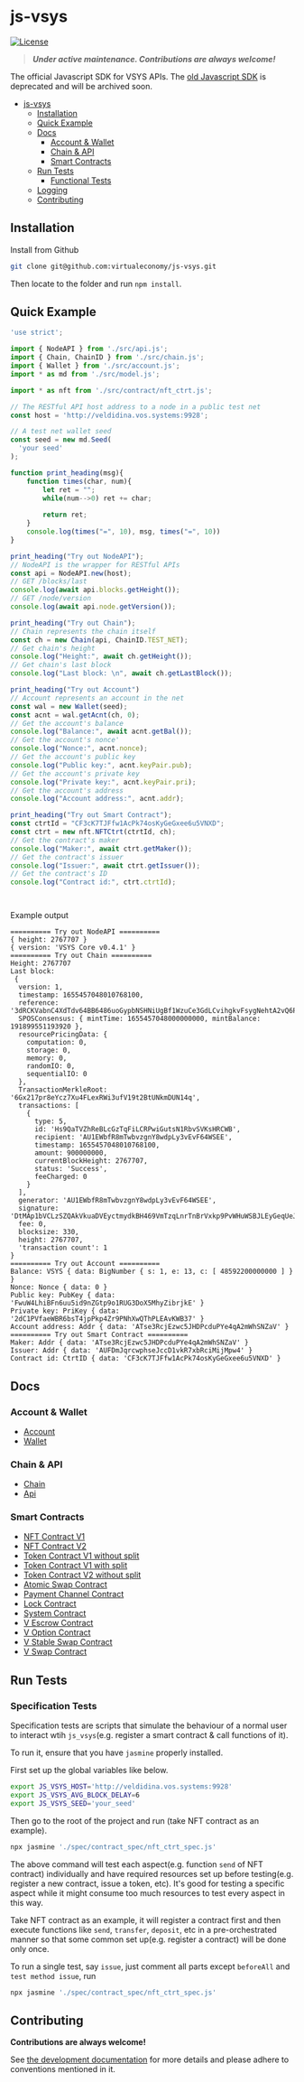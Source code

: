 # js-vsys

[![License](https://img.shields.io/badge/License-BSD_4--Clause-green.svg)](./LICENSE)

> ***Under active maintenance. Contributions are always welcome!***

The official Javascript SDK for VSYS APIs. The [old Javascript SDK](https://github.com/virtualeconomy/js-v-sdk) is deprecated and will be archived soon.

- [js-vsys](#js-vsys)
  - [Installation](#installation)
  - [Quick Example](#quick-example)
  - [Docs](#docs)
    - [Account & Wallet](#account--wallet)
    - [Chain & API](#chain--api)
    - [Smart Contracts](#smart-contracts)
  - [Run Tests](#run-tests)
    - [Functional Tests](#functional-tests)
  - [Logging](#logging)
  - [Contributing](#contributing)

## Installation

Install from Github
```bash
git clone git@github.com:virtualeconomy/js-vsys.git
```
Then locate to the folder and run `npm install`.

## Quick Example

```javascript
'use strict';

import { NodeAPI } from './src/api.js';
import { Chain, ChainID } from './src/chain.js';
import { Wallet } from './src/account.js';
import * as md from './src/model.js';

import * as nft from './src/contract/nft_ctrt.js';

// The RESTful API host address to a node in a public test net
const host = 'http://veldidina.vos.systems:9928';

// A test net wallet seed
const seed = new md.Seed(
  'your seed'
);

function print_heading(msg){
    function times(char, num){
        let ret = "";
        while(num-->0) ret += char;
        
        return ret;
    }
    console.log(times("=", 10), msg, times("=", 10))
}

print_heading("Try out NodeAPI");
// NodeAPI is the wrapper for RESTful APIs
const api = NodeAPI.new(host);
// GET /blocks/last
console.log(await api.blocks.getHeight());
// GET /node/version
console.log(await api.node.getVersion());

print_heading("Try out Chain");
// Chain represents the chain itself
const ch = new Chain(api, ChainID.TEST_NET);
// Get chain's height
console.log("Height:", await ch.getHeight());
// Get chain's last block
console.log("Last block: \n", await ch.getLastBlock());

print_heading("Try out Account")
// Account represents an account in the net
const wal = new Wallet(seed);
const acnt = wal.getAcnt(ch, 0);
// Get the account's balance
console.log("Balance:", await acnt.getBal());
// Get the account's nonce'
console.log("Nonce:", acnt.nonce);
// Get the account's public key
console.log("Public key:", acnt.keyPair.pub);
// Get the account's private key
console.log("Private key:", acnt.keyPair.pri);
// Get the account's address
console.log("Account address:", acnt.addr);

print_heading("Try out Smart Contract");
const ctrtId = "CF3cK7TJFfw1AcPk74osKyGeGxee6u5VNXD";
const ctrt = new nft.NFTCtrt(ctrtId, ch);
// Get the contract's maker
console.log("Maker:", await ctrt.getMaker());
// Get the contract's issuer
console.log("Issuer:", await ctrt.getIssuer());
// Get the contract's ID
console.log("Contract id:", ctrt.ctrtId);




```

Example output
```
========== Try out NodeAPI ==========
{ height: 2767707 }
{ version: 'VSYS Core v0.4.1' }
========== Try out Chain ==========
Height: 2767707
Last block: 
 {
  version: 1,
  timestamp: 1655457048010768100,
  reference: '3dRCKVabnC4XdTdv64BB6486uoGypbNSHNiUgBf1WzuCe3GdLCvihgkvFsygNehtA2vQ6PAUBVPcpXs3MEeoG5sC',
  SPOSConsensus: { mintTime: 1655457048000000000, mintBalance: 191899551193920 },
  resourcePricingData: {
    computation: 0,
    storage: 0,
    memory: 0,
    randomIO: 0,
    sequentialIO: 0
  },
  TransactionMerkleRoot: '6Gx217pr8eYcz7Xu4FLexRWi3ufV19t2BtUNkmDUN14q',
  transactions: [
    {
      type: 5,
      id: 'Hs9QaTVZhReBLcGzTqFiLCRPwiGutsN1RbvSVKsHRCWB',
      recipient: 'AU1EWbfR8mTwbvzgnY8wdpLy3vEvF64WSEE',
      timestamp: 1655457048010768100,
      amount: 900000000,
      currentBlockHeight: 2767707,
      status: 'Success',
      feeCharged: 0
    }
  ],
  generator: 'AU1EWbfR8mTwbvzgnY8wdpLy3vEvF64WSEE',
  signature: 'DtMAp1bVCLzSZQAkVkuaDVEyctmydkBH469VmTzqLnrTnBrVxkp9PvWHuWSBJLEyGeqUeJ9TPZYZw6o5ofmEXw9',
  fee: 0,
  blocksize: 330,
  height: 2767707,
  'transaction count': 1
}
========== Try out Account ==========
Balance: VSYS { data: BigNumber { s: 1, e: 13, c: [ 48592200000000 ] } }
Nonce: Nonce { data: 0 }
Public key: PubKey { data: 'FwuW4LhiBFn6uu5id9nZGtp9o1RUG3DoX5MhyZibrjkE' }
Private key: PriKey { data: '2dC1PVfaeWBR6bsT4jpPkp4Zr9PNhXwQThPLEAvKWB37' }
Account address: Addr { data: 'ATse3RcjEzwc5JHDPcduPYe4qA2mWhSNZaV' }
========== Try out Smart Contract ==========
Maker: Addr { data: 'ATse3RcjEzwc5JHDPcduPYe4qA2mWhSNZaV' }
Issuer: Addr { data: 'AUFDmJqrcwphseJccD1vkR7xbRciMijMpw4' }
Contract id: CtrtID { data: 'CF3cK7TJFfw1AcPk74osKyGeGxee6u5VNXD' }
```

## Docs

### Account & Wallet
- [Account](./doc/account.md)
- [Wallet](./doc/wallet.md)

### Chain & API
- [Chain](./doc/chain.md)
- [Api](./doc/api.md)

### Smart Contracts
- [NFT Contract V1](./doc/smart_contract/nft_ctrt.md)
- [NFT Contract V2](./doc/smart_contract/nft_ctrt_v2.md)
- [Token Contract V1 without split](./doc/smart_contract/tok_ctrt_no_split.md)
- [Token Contract V1 with split](./doc/smart_contract/tok_ctrt_split.md)
- [Token Contract V2 without split](./doc/smart_contract/tok_ctrt_no_split_v2.md)
- [Atomic Swap Contract](./doc/smart_contract/atomic_swap_ctrt.md)
- [Payment Channel Contract](./doc/smart_contract/pay_chan_ctrt.md)
- [Lock Contract](./doc/smart_contract/lock_ctrt.md)
- [System Contract](./doc/smart_contract/sys_ctrt.md)
- [V Escrow Contract](./doc/smart_contract/v_escrow_ctrt.md)
- [V Option Contract](./doc/smart_contract/v_option_ctrt.md)
- [V Stable Swap Contract](./doc/smart_contract/v_stable_swap_ctrt.md)
- [V Swap Contract](./doc/smart_contract/v_swap_ctrt.md)

## Run Tests

### Specification Tests
Specification tests are scripts that simulate the behaviour of a normal user to interact wtih `js_vsys`(e.g. register a smart contract & call functions of it).

To run it, ensure that you have `jasmine` properly installed.

First set up the global variables like below.
```bash
export JS_VSYS_HOST='http://veldidina.vos.systems:9928'
export JS_VSYS_AVG_BLOCK_DELAY=6
export JS_VSYS_SEED='your_seed'
```
Then go to the root of the project and run (take NFT contract as an example).
```bash
npx jasmine './spec/contract_spec/nft_ctrt_spec.js'
```
The above command will test each aspect(e.g. function `send` of NFT contract) individually and have required resources set up before testing(e.g. register a new contract, issue a token, etc). It's good for testing a specific aspect while it might consume too much resources to test every aspect in this way.

Take NFT contract as an example, it will register a contract first and then execute functions like `send`, `transfer`, `deposit`, etc in a pre-orchestrated manner so that some common set up(e.g. register a contract) will be done only once.

To run a single test, say `issue`, just comment all parts except `beforeAll` and `test method issue`, run
```bash
npx jasmine './spec/contract_spec/nft_ctrt_spec.js'
```
## Contributing

**Contributions are always welcome!**

See [the development documentation](./doc/dev.md) for more details and please adhere to conventions mentioned in it.